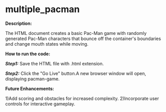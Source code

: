 # multiple_pacman

**Description:**

The HTML document creates a basic Pac-Man game with randomly generated Pac-Man characters that bounce off the container's boundaries and change mouth states while moving.

**How to run the code:**

***Step1:*** Save the HTML file with .html extension.

***Step2:*** Click the "Go Live" button.A new browser window will open, displaying pacman-game.

**Future Enhancements:**

1)Add scoring and obstacles for increased complexity.
2)Incorporate user controls for interactive gameplay.
